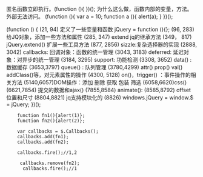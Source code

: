 匿名函数立即执行。(function (){ })();
为什么这么做，函数内部的变量，方法。外部无法访问。
(function (){
   var a = 10;
   function a (){
        alert(a);
   }
})();

(function () {
     (21, 94) 定义了一些变量和函数  jQuery = function (){};
     (96, 283) 给JQ对象，添加一些方法和属性
     (285, 347) extend jq的继承方法
     (349， 817) jQuery.extend() 扩展一些工具方法
     (877, 2856) sizzle:复杂选择器的实现
     (2888, 3042) callbacks: 回调对象：函数的统一管理
     (3043, 3183) deferred: 延迟对象：对异步的统一管理
     (3184, 3295) support: 功能检测
     (3308, 3652) data() : 数据缓存
     (3653,3797) queue() : 队列管理
     (3780,4299) attr() prop() val() addClass()等，对元素属性的操作
     (4300, 5128)  on()，trigger() ：事件操作的相关方法
     (5140,6057)DOM操作：添加 删除 获取 包装 筛选
     (6058,6620)css() 
     (6621,7854) 提交的数据和ajax()
     (7855,8584) animate():
     (8585,8792) offset 位置和尺寸
     (8804,8821) jq支持模块化的
     (8826) windows.jQuery = window.$ = jQuery;
})();


        function fn1(){alert(1)};
        function fn2(){alert(2)};

        var callbacks = $.Callbacks();
        callbacks.add(fn1);
        callbacks.add(fn2);

        callbacks.fire();//1,2

         callbacks.remove(fn2);
          callbacks.fire();//1